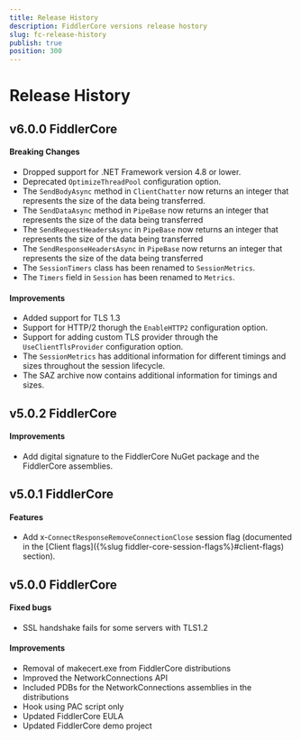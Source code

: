 ```yaml
---
title: Release History
description: FiddlerCore versions release hostory
slug: fc-release-history
publish: true
position: 300
---
```


# Release History

## v6.0.0 FiddlerCore

#### Breaking Changes

- Dropped support for .NET Framework version 4.8 or lower.
- Deprecated `OptimizeThreadPool` configuration option.
- The `SendBodyAsync` method in `ClientChatter` now returns an integer that represents the size of the data being transferred.
- The `SendDataAsync` method in `PipeBase` now returns an integer that represents the size of the data being transferred
- The `SendRequestHeadersAsync` in `PipeBase` now returns an integer that represents the size of the data being transferred
- The `SendResponseHeadersAsync` in `PipeBase` now returns an integer that represents the size of the data being transferred
- The `SessionTimers` class has been renamed to `SessionMetrics`.
- The `Timers` field in `Session` has been renamed to `Metrics`.

#### Improvements

- Added support for TLS 1.3
- Support for HTTP/2 thorugh the `EnableHTTP2` configuration option.
- Support for adding custom TLS provider through the `UseClientTlsProvider` configuration option.
- The `SessionMetrics` has additional information for different timings and sizes throughout the session lifecycle.
- The SAZ archive now contains additional information for timings and sizes.

## v5.0.2 FiddlerCore

#### Improvements

- Add digital signature to the FiddlerCore NuGet package and the FiddlerCore assemblies.

## v5.0.1 FiddlerCore

#### Features

- Add x-`ConnectResponseRemoveConnectionClose` session flag (documented in the [Client flags]({%slug fiddler-core-session-flags%}#client-flags) section).

## v5.0.0 FiddlerCore

#### Fixed bugs

- SSL handshake fails for some servers with TLS1.2

#### Improvements

- Removal of makecert.exe from FiddlerCore distributions
- Improved the NetworkConnections API
- Included PDBs for the NetworkConnections assemblies in the distributions
- Hook using PAC script only
- Updated FiddlerCore EULA
- Updated FiddlerCore demo project
